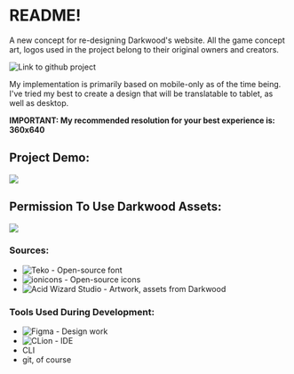 # README!
A new concept for re-designing Darkwood's website.
All the game concept art, logos used in the project belong to their original owners and creators.

![Link to github project](https://github.com/sla-ppy/pronovix_mini_project)

My implementation is primarily based on mobile-only as of the time being.
I've tried my best to create a design that will be translatable to tablet, as well as desktop.

**IMPORTANT: My recommended resolution for your best experience is: 360x640**

## Project Demo:
![](https://github.com/sla-ppy/pronovix_mini_project/blob/master/demo/img/proj_demo_1.png)

## Permission To Use Darkwood Assets:
![](https://github.com/sla-ppy/pronovix_mini_project/blob/master/permission.png)

### Sources:
- ![Teko - Open-source font](https://fonts.google.com/specimen/Teko)
- ![ionicons - Open-source icons ](https://ionic.io/ionicons)
- ![Acid Wizard Studio - Artwork, assets from Darkwood](https://darkwoodgame.com/)

### Tools Used During Development:
- ![Figma - Design work](https://www.figma.com)
- ![CLion - IDE](https://www.jetbrains.com/clion/)
- CLI
- git, of course
